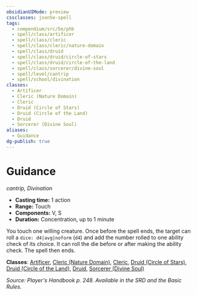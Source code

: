 ```yaml
---
obsidianUIMode: preview
cssclasses: json5e-spell
tags:
  - compendium/src/5e/phb
  - spell/class/artificer
  - spell/class/cleric
  - spell/class/cleric/nature-domain
  - spell/class/druid
  - spell/class/druid/circle-of-stars
  - spell/class/druid/circle-of-the-land
  - spell/class/sorcerer/divine-soul
  - spell/level/cantrip
  - spell/school/divination
classes:
  - Artificer
  - Cleric (Nature Domain)
  - Cleric
  - Druid (Circle of Stars)
  - Druid (Circle of the Land)
  - Druid
  - Sorcerer (Divine Soul)
aliases:
  - Guidance
dg-publish: true
---
```

# Guidance
*cantrip, Divination*  

- **Casting time:** 1 action
- **Range:** Touch
- **Components:** V, S
- **Duration:** Concentration, up to 1 minute

You touch one willing creature. Once before the spell ends, the target can roll a `dice: d4|avg|noform` (`d4`) and add the number rolled to one ability check of its choice. It can roll the die before or after making the ability check. The spell then ends.

**Classes**: [Artificer](/Admin/CLI/classes/artificer-tce.md), [Cleric (Nature Domain)](/Admin/CLI/classes/cleric-nature-domain.md), [Cleric](/Admin/CLI/classes/cleric.md), [Druid (Circle of Stars)](/Admin/CLI/classes/druid-circle-of-stars-tce.md), [Druid (Circle of the Land)](/Admin/CLI/classes/druid-circle-of-the-land.md), [Druid](/Admin/CLI/classes/druid.md), [Sorcerer (Divine Soul)](/Admin/CLI/classes/sorcerer-divine-soul-xge.md)

*Source: Player's Handbook p. 248. Available in the SRD and the Basic Rules.*